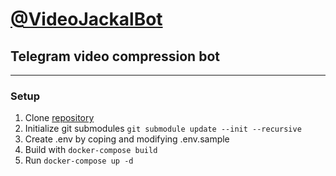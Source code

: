 # [@VideoJackalBot](https://telegram.me/VideoJackalBot)

## Telegram video compression bot
***

### Setup

1. Clone [repository](https://github.com/kaminarifox/video-jackal-bot.git)
2. Initialize git submodules `git submodule update --init --recursive`
3. Create .env by coping and modifying .env.sample
4. Build with `docker-compose build`
5. Run `docker-compose up -d`
